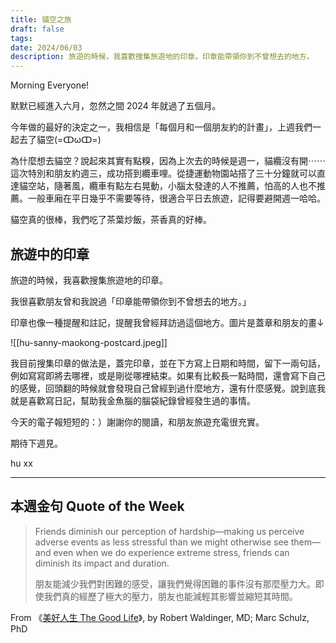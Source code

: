 ```yaml
---
title: 貓空之旅
draft: false
tags: 
date: 2024/06/03
description: 旅遊的時候，我喜歡搜集旅遊地的印章。印章能帶領你到不曾想去的地方。
---
```

Morning Everyone!

默默已經進入六月，忽然之間 2024 年就過了五個月。

今年做的最好的決定之一，我相信是「每個月和一個朋友約的計畫」，上週我們一起去了貓空(=ↀωↀ=)

為什麼想去貓空？說起來其實有點糗，因為上次去的時候是週一，貓纜沒有開⋯⋯這次特別和朋友約週三，成功搭到纜車哩。從捷運動物園站搭了三十分鐘就可以直達貓空站，隨著風，纜車有點左右晃動，小腦太發達的人不推薦，怕高的人也不推薦。一般車廂在平日幾乎不需要等待，很適合平日去旅遊，記得要避開週一哈哈。

貓空真的很棒，我們吃了茶葉炒飯，茶香真的好棒。

## 旅遊中的印章

旅遊的時候，我喜歡搜集旅遊地的印章。

我很喜歡朋友曾和我說過「印章能帶領你到不曾想去的地方。」

印章也像一種提醒和註記，提醒我曾經拜訪過這個地方。圖片是蓋章和朋友的畫↓

![[hu-sanny-maokong-postcard.jpeg]]

我目前搜集印章的做法是，蓋完印章，並在下方寫上日期和時間，留下一兩句話，例如寫寫即將去哪裡，或是剛從哪裡結束。如果有比較長一點時間，還會寫下自己的感覺，回頭翻的時候就會發現自己曾經到過什麼地方，還有什麼感覺。說到底我就是喜歡寫日記，幫助我金魚腦的腦袋紀錄曾經發生過的事情。

今天的電子報短短的：）謝謝你的閱讀，和朋友旅遊充電很充實。

期待下週見。

hu xx

---

## 本週金句 Quote of the Week

> Friends diminish our perception of hardship—making us perceive adverse events as less stressful than we might otherwise see them—and even when we do experience extreme stress, friends can diminish its impact and duration. 
> 
> 朋友能減少我們對困難的感受，讓我們覺得困難的事件沒有那麼壓力大。即使我們真的經歷了極大的壓力，朋友也能減輕其影響並縮短其時間。

From 《[​美好人生 The Good Life​](https://r10.to/hkFxFi)》, by Robert Waldinger, MD; Marc Schulz, PhD

